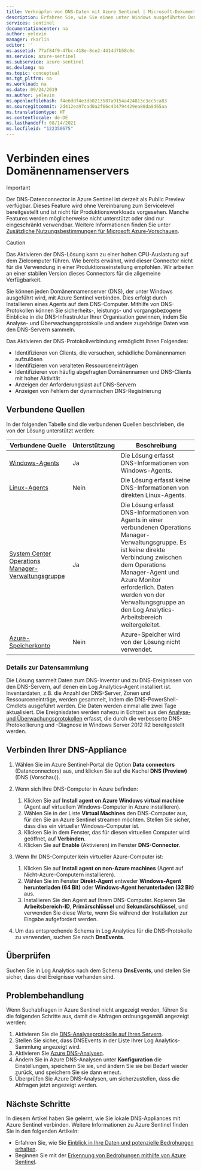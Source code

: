 ```yaml
---
title: Verknüpfen von DNS-Daten mit Azure Sentinel | Microsoft-Dokumentation
description: Erfahren Sie, wie Sie einen unter Windows ausgeführten Domänennamenserver (DNS) mit Azure Sentinel verbinden, indem Sie auf dem DNS-Computer einen Agent installieren.
services: sentinel
documentationcenter: na
author: yelevin
manager: rkarlin
editor: ''
ms.assetid: 77af84f9-47bc-418e-8ce2-4414d7b58c0c
ms.service: azure-sentinel
ms.subservice: azure-sentinel
ms.devlang: na
ms.topic: conceptual
ms.tgt_pltfrm: na
ms.workload: na
ms.date: 09/24/2019
ms.author: yelevin
ms.openlocfilehash: f4e6ddf4e3db0213587a9154a424813c3cc5ca83
ms.sourcegitcommit: 2d412ea97cad0a2f66c434794429ea80da9d65aa
ms.translationtype: HT
ms.contentlocale: de-DE
ms.lasthandoff: 08/14/2021
ms.locfileid: "122350675"
---
```

# <a name="connect-your-domain-name-server"></a>Verbinden eines Domänennamenservers

> [!IMPORTANT]
> Der DNS-Datenconnector in Azure Sentinel ist derzeit als Public Preview verfügbar.
> Dieses Feature wird ohne Vereinbarung zum Servicelevel bereitgestellt und ist nicht für Produktionsworkloads vorgesehen. Manche Features werden möglicherweise nicht unterstützt oder sind nur eingeschränkt verwendbar. Weitere Informationen finden Sie unter [Zusätzliche Nutzungsbestimmungen für Microsoft Azure-Vorschauen](https://azure.microsoft.com/support/legal/preview-supplemental-terms/).

> [!CAUTION]
> Das Aktivieren der DNS-Lösung kann zu einer hohen CPU-Auslastung auf dem Zielcomputer führen. Wie bereits erwähnt, wird dieser Connector nicht für die Verwendung in einer Produktionseinstellung empfohlen. Wir arbeiten an einer stabilen Version dieses Connectors für die allgemeine Verfügbarkeit.

Sie können jeden Domänennamenserver (DNS), der unter Windows ausgeführt wird, mit Azure Sentinel verbinden. Dies erfolgt durch Installieren eines Agents auf dem DNS-Computer. Mithilfe von DNS-Protokollen können Sie sicherheits-, leistungs- und vorgangsbezogene Einblicke in die DNS-Infrastruktur Ihrer Organisation gewinnen, indem Sie Analyse- und Überwachungsprotokolle und andere zugehörige Daten von den DNS-Servern sammeln.

Das Aktivieren der DNS-Protokollverbindung ermöglicht Ihnen Folgendes:
- Identifizieren von Clients, die versuchen, schädliche Domänennamen aufzulösen
- Identifizieren von veralteten Ressourceneinträgen
- Identifizieren von häufig abgefragten Domänennamen und DNS-Clients mit hoher Aktivität
- Anzeigen der Anforderungslast auf DNS-Servern
- Anzeigen von Fehlern der dynamischen DNS-Registrierung

## <a name="connected-sources"></a>Verbundene Quellen

In der folgenden Tabelle sind die verbundenen Quellen beschrieben, die von der Lösung unterstützt werden:

| **Verbundene Quelle** | **Unterstützung** | **Beschreibung** |
| --- | --- | --- |
| [Windows-Agents](../azure-monitor/agents/agent-windows.md) | Ja | Die Lösung erfasst DNS-Informationen von Windows-Agents. |
| [Linux-Agents](../azure-monitor/vm/monitor-virtual-machine.md) | Nein | Die Lösung erfasst keine DNS-Informationen von direkten Linux-Agents. |
| [System Center Operations Manager-Verwaltungsgruppe](../azure-monitor/agents/om-agents.md) | Ja | Die Lösung erfasst DNS-Informationen von Agents in einer verbundenen Operations Manager-Verwaltungsgruppe. Es ist keine direkte Verbindung zwischen dem Operations Manager-Agent und Azure Monitor erforderlich. Daten werden von der Verwaltungsgruppe an den Log Analytics-Arbeitsbereich weitergeleitet. |
| [Azure-Speicherkonto](../azure-monitor/essentials/resource-logs.md#send-to-log-analytics-workspace) | Nein | Azure-Speicher wird von der Lösung nicht verwendet. |

### <a name="data-collection-details"></a>Details zur Datensammlung

Die Lösung sammelt Daten zum DNS-Inventar und zu DNS-Ereignissen von den DNS-Servern, auf denen ein Log Analytics-Agent installiert ist. Inventardaten, z.B. die Anzahl der DNS-Server, Zonen und Ressourceneinträge, werden gesammelt, indem die DNS-PowerShell-Cmdlets ausgeführt werden. Die Daten werden einmal alle zwei Tage aktualisiert. Die Ereignisdaten werden nahezu in Echtzeit aus den [Analyse- und Überwachungsprotokollen](/previous-versions/windows/it-pro/windows-server-2012-R2-and-2012/dn800669(v=ws.11)#enhanc) erfasst, die durch die verbesserte DNS-Protokollierung und -Diagnose in Windows Server 2012 R2 bereitgestellt werden.


## <a name="connect-your-dns-appliance"></a>Verbinden Ihrer DNS-Appliance

1. Wählen Sie im Azure Sentinel-Portal die Option **Data connectors** (Datenconnectors) aus, und klicken Sie auf die Kachel **DNS (Preview)** (DNS (Vorschau)).
1. Wenn sich Ihre DNS-Computer in Azure befinden:
    1. Klicken Sie auf **Install agent on Azure Windows virtual machine** (Agent auf virtuellem Windows-Computer in Azure installieren).
    1. Wählen Sie in der Liste **Virtual Machines** den DNS-Computer aus, für den Sie an Azure Sentinel streamen möchten. Stellen Sie sicher, dass dies ein virtueller Windows-Computer ist.
    1. Klicken Sie in dem Fenster, das für diesen virtuellen Computer wird geöffnet, auf **Verbinden**.  
    1. Klicken Sie auf **Enable** (Aktivieren) im Fenster **DNS-Connector**. 

2. Wenn Ihr DNS-Computer kein virtueller Azure-Computer ist:
    1. Klicken Sie auf **Install agent on non-Azure machines** (Agent auf Nicht-Azure-Computern installieren).
    1. Wählen Sie im Fenster **Direkt-Agent** entweder **Windows-Agent herunterladen (64 Bit)** oder **Windows-Agent herunterladen (32 Bit)** aus.
    1. Installieren Sie den Agent auf Ihrem DNS-Computer. Kopieren Sie **Arbeitsbereich-ID**, **Primärschlüssel** und **Sekundärschlüssel**, und verwenden Sie diese Werte, wenn Sie während der Installation zur Eingabe aufgefordert werden.

3. Um das entsprechende Schema in Log Analytics für die DNS-Protokolle zu verwenden, suchen Sie nach **DnsEvents**.

## <a name="validate"></a>Überprüfen 

Suchen Sie in Log Analytics nach dem Schema **DnsEvents**, und stellen Sie sicher, dass drei Ereignisse vorhanden sind.

## <a name="troubleshooting"></a>Problembehandlung

Wenn Suchabfragen in Azure Sentinel nicht angezeigt werden, führen Sie die folgenden Schritte aus, damit die Abfragen ordnungsgemäß angezeigt werden:
1. Aktivieren Sie die [DNS-Analyseprotokolle auf Ihren Servern](/previous-versions/windows/it-pro/windows-server-2012-R2-and-2012/dn800669(v=ws.11)).
2. Stellen Sie sicher, dass DNSEvents in der Liste Ihrer Log Analytics-Sammlung angezeigt wird.
3. Aktivieren Sie [Azure DNS-Analysen](../azure-monitor/insights/dns-analytics.md).
4. Ändern Sie in Azure DNS-Analysen unter **Konfiguration** die Einstellungen, speichern Sie sie, und ändern Sie sie bei Bedarf wieder zurück, und speichern Sie sie dann erneut.
5. Überprüfen Sie Azure DNS-Analysen, um sicherzustellen, dass die Abfragen jetzt angezeigt werden.

## <a name="next-steps"></a>Nächste Schritte

In diesem Artikel haben Sie gelernt, wie Sie lokale DNS-Appliances mit Azure Sentinel verbinden. Weitere Informationen zu Azure Sentinel finden Sie in den folgenden Artikeln:
- Erfahren Sie, wie Sie [Einblick in Ihre Daten und potenzielle Bedrohungen erhalten](get-visibility.md).
- Beginnen Sie mit der [Erkennung von Bedrohungen mithilfe von Azure Sentinel](detect-threats-built-in.md).
